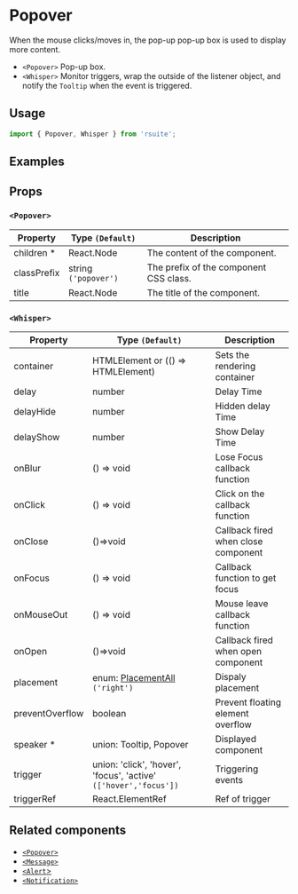# Popover

When the mouse clicks/moves in, the pop-up pop-up box is used to display more content.

- `<Popover>` Pop-up box.
- `<Whisper>` Monitor triggers, wrap the outside of the listener object, and notify the `Tooltip` when the event is triggered.

## Usage

```js
import { Popover, Whisper } from 'rsuite';
```

## Examples

<!--{demo}-->

## Props

### `<Popover>`

| Property    | Type `(Default)`     | Description                            |
| ----------- | -------------------- | -------------------------------------- |
| children \* | React.Node           | The content of the component.          |
| classPrefix | string `('popover')` | The prefix of the component CSS class. |
| title       | React.Node           | The title of the component.            |

### `<Whisper>`

| Property        | Type `(Default)`                                                 | Description                         |
| --------------- | ---------------------------------------------------------------- | ----------------------------------- |
| container       | HTMLElement or (() => HTMLElement)                               | Sets the rendering container        |
| delay           | number                                                           | Delay Time                          |
| delayHide       | number                                                           | Hidden delay Time                   |
| delayShow       | number                                                           | Show Delay Time                     |
| onBlur          | () => void                                                       | Lose Focus callback function        |
| onClick         | () => void                                                       | Click on the callback function      |
| onClose         | ()=>void                                                         | Callback fired when close component |
| onFocus         | () => void                                                       | Callback function to get focus      |
| onMouseOut      | () => void                                                       | Mouse leave callback function       |
| onOpen          | ()=>void                                                         | Callback fired when open component  |
| placement       | enum: [PlacementAll](#types) `('right')`                         | Dispaly placement                   |
| preventOverflow | boolean                                                          | Prevent floating element overflow   |
| speaker \*      | union: Tooltip, Popover                                          | Displayed component                 |
| trigger         | union: 'click', 'hover', 'focus', 'active' `(['hover','focus'])` | Triggering events                   |
| triggerRef      | React.ElementRef                                                 | Ref of trigger                      |

## Related components

- [`<Popover>`](./popover)
- [`<Message>`](./message)
- [`<Alert`>](./alert)
- [`<Notification>`](./notification)
